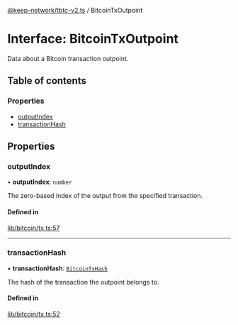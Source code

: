 [@keep-network/tbtc-v2.ts](../README.md) / BitcoinTxOutpoint

# Interface: BitcoinTxOutpoint

Data about a Bitcoin transaction outpoint.

## Table of contents

### Properties

- [outputIndex](BitcoinTxOutpoint.md#outputindex)
- [transactionHash](BitcoinTxOutpoint.md#transactionhash)

## Properties

### outputIndex

• **outputIndex**: `number`

The zero-based index of the output from the specified transaction.

#### Defined in

[lib/bitcoin/tx.ts:57](https://github.com/keep-network/tbtc-v2/blob/807249d0/typescript/src/lib/bitcoin/tx.ts#L57)

___

### transactionHash

• **transactionHash**: [`BitcoinTxHash`](../classes/BitcoinTxHash.md)

The hash of the transaction the outpoint belongs to.

#### Defined in

[lib/bitcoin/tx.ts:52](https://github.com/keep-network/tbtc-v2/blob/807249d0/typescript/src/lib/bitcoin/tx.ts#L52)
